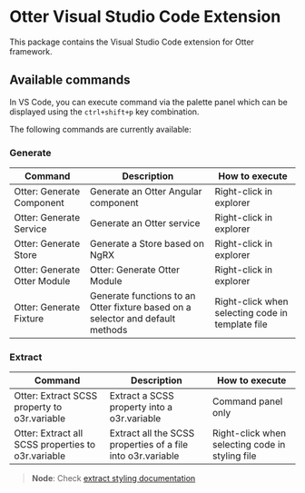 # Otter Visual Studio Code Extension

This package contains the Visual Studio Code extension for Otter framework.

## Available commands

In VS Code, you can execute command via the palette panel which can be displayed using the `ctrl+shift+p` key combination.

The following commands are currently available:

### Generate

| Command                      | Description                                                                    | How to execute                                   |
| ---------------------------- | ------------------------------------------------------------------------------ | ------------------------------------------------ |
| Otter: Generate Component    | Generate an Otter Angular component                                            | Right-click in explorer                          |
| Otter: Generate Service      | Generate an Otter service                                                      | Right-click in explorer                          |
| Otter: Generate Store        | Generate a Store based on NgRX                                                 | Right-click in explorer                          |
| Otter: Generate Otter Module | Otter: Generate Otter Module                                                   | Right-click in explorer                          |
| Otter: Generate Fixture      | Generate functions to an Otter fixture based on a selector and default methods | Right-click when selecting code in template file |

### Extract

| Command                                            | Description                                                 | How to execute                                  |
| -------------------------------------------------- | ----------------------------------------------------------- | ----------------------------------------------- |
| Otter: Extract SCSS property to o3r.variable       | Extract a SCSS property into a o3r.variable                 | Command panel only                              |
| Otter: Extract all SCSS properties to o3r.variable | Extract all the SCSS properties of a file into o3r.variable | Right-click when selecting code in styling file |

> **Node**: Check [extract styling documentation](https://github.com/AmadeusITGroup/otter/tree/main/docs/vscode-extension/EXTRACT_STYLING.md)
